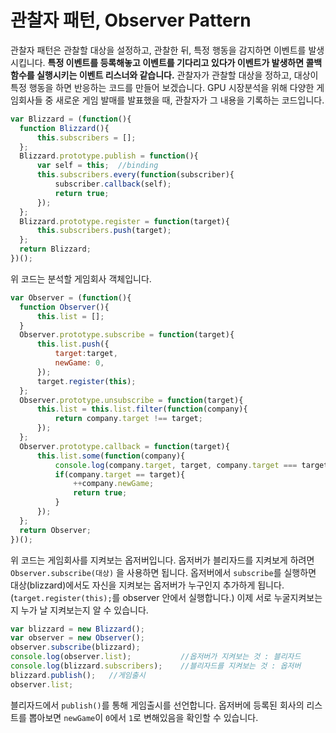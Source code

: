 
# 관찰자 패턴, Observer Pattern

관찰자 패턴은 관찰할 대상을 설정하고, 관찰한 뒤, 특정 행동을 감지하면 이벤트를 발생시킵니다. **특정 이벤트를 등록해놓고 이벤트를 기다리고 있다가 이벤트가 발생하면 콜백함수를 실행시키는 이벤트 리스너와 같습니다.** 관찰자가 관찰할 대상을 정하고, 대상이 특정 행동을 하면 반응하는 코드를 만들어 보겠습니다. GPU 시장분석을 위해 다양한 게임회사들 중 새로운 게임 발매를 발표했을 때, 관찰자가 그 내용을 기록하는 코드입니다.

```javascript
var Blizzard = (function(){
  function Blizzard(){
      this.subscribers = [];
  };
  Blizzard.prototype.publish = function(){
      var self = this;	//binding
      this.subscribers.every(function(subscriber){
          subscriber.callback(self);
          return true;
      });
  };
  Blizzard.prototype.register = function(target){
      this.subscribers.push(target);
  };
  return Blizzard;
})();
```

위 코드는 분석할 게임회사 객체입니다.

```javascript
var Observer = (function(){
  function Observer(){
      this.list = [];
  }
  Observer.prototype.subscribe = function(target){
      this.list.push({
          target:target,
          newGame: 0,
      });
      target.register(this);
  };
  Observer.prototype.unsubscribe = function(target){
      this.list = this.list.filter(function(company){
          return company.target !== target;
      });
  };
  Observer.prototype.callback = function(target){
      this.list.some(function(company){
          console.log(company.target, target, company.target === target);
          if(company.target == target){
              ++company.newGame;
              return true;
          }
      });
  };
  return Observer;
})();
```

위 코드는 게임회사를 지켜보는 옵저버입니다. 옵저버가 블리자드를 지켜보게 하려면 `Observer.subscribe(대상)` 을 사용하면 됩니다. 옵저버에서 `subscribe`를 실행하면 대상(blizzard)에서도 자신을 지켜보는 옵저버가 누구인지 추가하게 됩니다.(`target.register(this);`를 observer 안에서 실행합니다.) 이제 서로 누굴지켜보는지 누가 날 지켜보는지 알 수 있습니다. 

```javascript
var blizzard = new Blizzard();
var observer = new Observer();
observer.subscribe(blizzard);
console.log(observer.list);           //옵저버가 지켜보는 것 : 블리자드
console.log(blizzard.subscribers);    //블리자드를 지켜보는 것 : 옵저버
blizzard.publish();   //게임출시
observer.list;
```

블리자드에서 `publish()`를 통해 게임출시를 선언합니다. 옵저버에 등록된 회사의 리스트를 뽑아보면 `newGame`이 `0`에서 `1`로 변해있음을 확인할 수 있습니다.